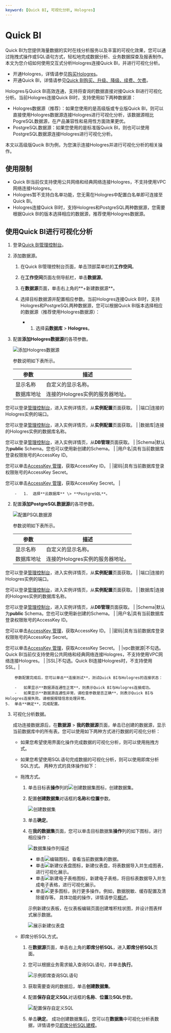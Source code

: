 ```yaml
---
keyword: [Quick BI, 可视化分析, Hologres]
---
```


# Quick BI

Quick BI为您提供海量数据的实时在线分析服务以及丰富的可视化效果，您可以通过拖拽式操作或SQL语句方式，轻松地完成数据分析、业务数据探查及报表制作。本文为您介绍如何使用交互式分析Hologres连接Quick BI，并进行可视化分析。

-   开通Hologres，详情请参见[购买Hologres](/cn.zh-CN/准备工作/购买Hologres.md)。
-   开通Quick BI，详情请参见[Quick BI购买、升级、降级、续费、欠费]()。

Hologres与Quick BI高效连通，支持将查询的数据直接对接Quick BI进行可视化分析。当前Hologres连接Quick BI时，支持使用如下两种数据源：

-   Hologres数据源（推荐）：如果您使用的是高级版或专业版Quick BI，则可以直接使用Hologres数据源连接Hologres进行可视化分析，该数据源相比PogreSQL数据源，在产品兼容性和易用性方面效果更优。
-   PostgreSQL数据源：如果您使用的是标准版Quick BI，则也可以使用PostgreSQL数据源连接Hologres进行可视化分析。

本文以高级版Qucik BI为例，为您演示连接Hologres并进行可视化分析的相关操作。

## 使用限制

-   Quick BI当前仅支持使用公共网络和经典网络连接Hologres，不支持使用VPC网络连接Hologres。
-   Hologres暂不支持白名单功能，您无需在Hologres中配置白名单即可连接至Quick BI。
-   Hologres连接Quick BI时，支持Hologres和PostgreSQL两种数据源，您需要根据Quick BI的版本选择相应的数据源，推荐使用Hologres数据源。

## 使用Quick BI进行可视化分析

1.  登录[Quick BI管理控制台](http://das.base.shuju.aliyun.com/console.htm?spm=a2c0j.8190895.737583.btn2.34f87d6a2MBlQ6)。

2.  添加数据源。

    1.  在Quick BI管理控制台页面，单击顶部菜单栏的**工作空间**。

    2.  在**工作空间**页面左侧导航栏，单击**数据源**。

    3.  在**数据源**页面，单击右上角的**+新建数据源**。

    4.  选择目标数据源并配置相应参数。当前Hologres连接Quick BI时，支持Hologres和PostgreSQL两种数据源，您可以根据Quick BI版本选择相应的数据源（推荐使用Hologres数据源）：

        -   1.  选择**云数据库** \> **Hologres**。
2.  配置**添加Hologres数据源**的各项参数。

    ![添加Hologres数据源](https://static-aliyun-doc.oss-accelerate.aliyuncs.com/assets/img/zh-CN/2063147061/p189738.png)

    参数说明如下表所示。

    |参数|描述|
    |--|--|
    |显示名称|自定义的显示名称。 |
    |数据库地址|连接的Hologres实例的服务器地址。

您可以登录[管理控制台](https://hologram.console.aliyun.com/#/instance)，进入实例详情页，从**实例配置**页面获取。 |
    |端口|连接的Hologres实例的端口。

您可以登录[管理控制台](https://hologram.console.aliyun.com/#/instance)，进入实例详情页，从**实例配置**页面获取。 |
    |数据库|连接的Hologres实例的数据库名称。

您可以登录[管理控制台](https://hologram.console.aliyun.com/#/instance)，进入实例详情页，从**DB管理**页面获取。 |
    |Schema|默认为**public** Schema。您也可以使用新创建的Schema。 |
    |用户名|具有当前数据库登录权限账号的AccessKey ID。

您可以单击[AccessKey 管理](https://usercenter.console.aliyun.com/?spm=5176.2020520153.nav-right.dak.3bcf415dCWGUBj#/manage/ak)，获取AccessKey ID。 |
    |密码|具有当前数据库登录权限账号的AccessKey Secret。

您可以单击[AccessKey 管理](https://usercenter.console.aliyun.com/?spm=5176.2020520153.nav-right.dak.3bcf415dCWGUBj#/manage/ak)，获取AccessKey Secret。 |

        -   1.  选择**云数据库** \> **PostgreSQL**。
2.  配置**添加PostgreSQL数据源**的各项参数。

    ![配置PSQL数据源](https://static-aliyun-doc.oss-accelerate.aliyuncs.com/assets/img/zh-CN/2063147061/p189743.png)

    参数说明如下表所示。

    |参数|描述|
    |--|--|
    |显示名称|自定义的显示名称。 |
    |数据库地址|连接的Hologres实例的服务器地址。

您可以登录[管理控制台](https://hologram.console.aliyun.com/#/instance)，进入实例详情页，从**实例配置**页面获取。 |
    |端口|连接的Hologres实例的端口。

您可以登录[管理控制台](https://hologram.console.aliyun.com/#/instance)，进入实例详情页，从**实例配置**页面获取。 |
    |数据库|连接的Hologres实例的数据库名称。

您可以登录[管理控制台](https://hologram.console.aliyun.com/#/instance)，进入实例详情页，从**DB管理**页面获取。 |
    |Schema|默认为**public** Schema。您也可以使用新创建的Schema。 |
    |用户名|具有当前数据库登录权限账号的AccessKey ID。

您可以单击[AccessKey 管理](https://usercenter.console.aliyun.com/?spm=5176.2020520153.nav-right.dak.3bcf415dCWGUBj#/manage/ak)，获取AccessKey ID。 |
    |密码|具有当前数据库登录权限账号的AccessKey Secret。

您可以单击[AccessKey 管理](https://usercenter.console.aliyun.com/?spm=5176.2020520153.nav-right.dak.3bcf415dCWGUBj#/manage/ak)，获取AccessKey Secret。 |
    |vpc数据源|不勾选。Quick BI当前仅支持使用公共网络和经典网络连接Hologres，不支持使用VPC网络连接Hologres。 |
    |SSL|不勾选。Quick BI连接Hologres时，不支持使用SSL。|

        参数配置完成后，您可以单击**连接测试**，测试Quick BI与Hologres的连接状态：

        -   如果显示**数据源连通性正常**，则表示Quick BI与Hologres连接成功。
        -   如果显示**数据源连通性异常，请检查参数是否正确**，则表示Quick BI与Hologres连接失败。请根据报错信息处理异常。
    5.  单击**确定**，完成配置。

3.  可视化分析数据。

    成功连接数据源后，在**数据源** \> **我的数据源**页面，单击已创建的数据源，显示当前数据库中的所有表。您可以使用如下两种方式进行数据的可视化分析：

    -   如果您希望使用界面化操作完成数据的可视化分析，则可以使用拖拽方式。
    -   如果您希望使用SQL语句完成数据的可视化分析，则可以使用即席分析SQL方式。
    两种方式的具体操作如下：

    -   拖拽方式。
        1.  单击目标表**操作**列的![创建数据集](https://static-aliyun-doc.oss-accelerate.aliyuncs.com/assets/img/zh-CN/3948430061/p167521.png)图标，创建数据集。
        2.  配置**创建数据集**对话框的**名称**和**位置**参数。

            ![创建数据集](https://static-aliyun-doc.oss-accelerate.aliyuncs.com/assets/img/zh-CN/3975337061/p188765.png)

        3.  单击**确定**。
        4.  在**我的数据集**页面，您可以单击目标数据集**操作**列的如下图标，进行相应操作：

            ![数据集操作列描述](https://static-aliyun-doc.oss-accelerate.aliyuncs.com/assets/img/zh-CN/3975337061/p188773.png)

            -   单击![编辑](https://static-aliyun-doc.oss-accelerate.aliyuncs.com/assets/img/zh-CN/3948430061/p167525.png)图标，查看当前数据集的数据。
            -   单击![新建仪表盘](https://static-aliyun-doc.oss-accelerate.aliyuncs.com/assets/img/zh-CN/4948430061/p167526.png)图标，新建仪表盘，将表数据导入并生成图表，进行可视化展示。
            -   单击![新建电子表格](https://static-aliyun-doc.oss-accelerate.aliyuncs.com/assets/img/zh-CN/4948430061/p167527.png)图标，新建电子表格，将目标表数据导入并生成电子表格，进行可视化展示。
            -   单击![更多](https://static-aliyun-doc.oss-accelerate.aliyuncs.com/assets/img/zh-CN/4948430061/p167528.png)图标，执行更多操作。例如，数据脱敏、缓存配置及清除缓存等。
            具体功能的操作，详情请参见[概述]()。

            示例新建仪表板，在仪表板编辑页面创建堆积柱状图，并设计图表样式展示数据。

            ![展示新建仪表盘](https://static-aliyun-doc.oss-accelerate.aliyuncs.com/assets/img/zh-CN/4975337061/p188790.png)

    -   即席分析SQL方式。

        1.  在**数据源**页面，单击右上角的**即席分析SQL**，进入**即席分析SQL**页面。
        2.  您可以根据业务需求输入查询SQL语句，并单击**执行**。

            ![示例即席查询SQL语句](https://static-aliyun-doc.oss-accelerate.aliyuncs.com/assets/img/zh-CN/4975337061/p188813.png)

        3.  获取需要查询的数据后，单击**创建数据集**。
        4.  配置**保存自定义SQL**对话框的**名称**、**位置**及**SQL**参数。

            ![配置保存自定义SQL](https://static-aliyun-doc.oss-accelerate.aliyuncs.com/assets/img/zh-CN/4975337061/p188814.png)

        5.  单击**确定**。
        成功创建数据集后，您可以在**数据集**中可视化分析表数据，详情请参见[即席分析SQL建模]()。



